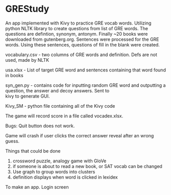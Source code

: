 # GREStudy

  An app implemented with Kivy to practice GRE vocab words. 
  Utilizing python NLTK library to create questions from list of GRE words. The questions are defintion, synonym, antonym. 
  Finally ~20 books were downloaded from gutenberg.org. Sentences were processed for the GRE words.
  Using these sentences, questions of fill in the blank were created. 
  
  
  vocabulary.csv - two columns of GRE words and definition. Defs are not used, made by NLTK
  
  usa.xlsx - List of target GRE word and sentences containing that word found in books
  
  syn_gen.py -  contains code for inputting random GRE word and outputting a question, the answer and decoy answers. Sent to     
  kivy to generate GUI.
     
  Kivy_SM - python file containing all of the Kivy code

  The game will record score in a file called vocadex.xlsx. 




Bugs:
  Quit button does not work.
  
  Game will crash if user clicks the correct answer reveal after an wrong guess.
  
  

 Things that could be done
   1) crossword puzzle, analogy game with GloVe
   2) if someone is about to read a new book, or SAT vocab can be changed
   3) Use graph to group words into clusters  
   4) definition displays when word is clicked in lexidex
   
   To make an app.
    Login screen




